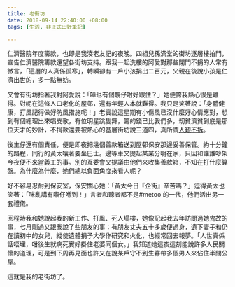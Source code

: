 ```yaml
---
title: 老街坊
date: 2018-09-14 22:40:00 +08:00
tags: [生活, 非正式田野筆記]

---
```


  
  
  
仁濟醫院年度籌款，也即是我湊老友記的夜晚。四組兒孫滿堂的街坊逐層樓拍門，宣告仁濟醫院籌款還望各街坊支持。跟我一起洗樓的阿愛對那些閉門不捐的人常有微言，「這層的人真係孤寒」，轉瞬卻有一戶小孩捐出二百元，父親在後說小孩是仁濟出世的，多一點無妨。  
  
又會有街坊指著我對阿愛說：「嘩乜有個靚仔咁好跟住？」她便誇我熱心很是難得。對呢在這條人口老化的屋邨，還有年輕人本就難得。我只是笑著說：「身體健康，打風記得做好防風措施呢！」老實說這星期有小傷風已沒什麼好心情應對，想到有個總理出來唱支歌，有位明星跳隻舞，籌的錢已比我們多，刧貧濟貧到底是那位天才的妙計，不捐款還要被熱心的基層街坊說三道四，真所謂[人艱不拆](https://www.youtube.com/watch?v=SFmlXzmPtwQ)。  
  
後生仔還有個責任，便是即夜把幾個善款箱送到屋邨保安那邊妥善保管。約十分鐘的路程，同行的黃太嚷著要坐巴士。邊等車又提起某某分明在家，只因和誰誰吵架今夜便不來當義工的事。別的互委會又提議由他們來收集善款箱，不知在打什麼算盤。為什麼為什麼，她們總以負面角度來看人呢？  
  
好不容易忍耐到保安室，保安關心她：「黃太今日『企街』辛苦嗎？」逗得黃太也笑著：「咪亂講有𡃁仔喺到！」言者和聽者都不是#metoo 的一代，他們活出另一套禮儀。  
  
回程時我和她說起我的新工作、打風、死人塌樓，她像記起我去年訪問過她鬼故的事，七月剛過又跟我說了些朋友的事：有朋友丈夫五十多歲便過身，遺下妻子和仍在讀初中的女兒，縱使遺體捐予大學作研究和火化，也經常回去報夢。「人世真係話唔埋，咁後生就病死實好掛住老婆同個女。」我知道她這夜這刻能說許多人民關懷的道理，可是到下周再見面也許又在說某戶守不到生寡帶多個男人來佔住半間公屋。  
  
這就是我的老街坊了。  
  
  
